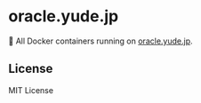 # oracle.yude.jp
🐬 All Docker containers running on [oracle.yude.jp](https://oracle.yude.jp).

## License
MIT License
